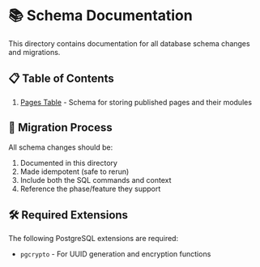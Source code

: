 # 📚 Schema Documentation

This directory contains documentation for all database schema changes and migrations.

## 📋 Table of Contents

1. [Pages Table](./pages-table.md) - Schema for storing published pages and their modules

## 🔄 Migration Process

All schema changes should be:
1. Documented in this directory
2. Made idempotent (safe to rerun)
3. Include both the SQL commands and context
4. Reference the phase/feature they support

## 🛠️ Required Extensions

The following PostgreSQL extensions are required:
- `pgcrypto` - For UUID generation and encryption functions 